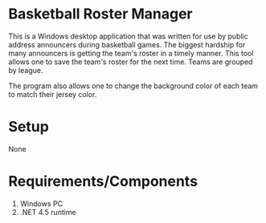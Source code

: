 Basketball Roster Manager
=========================

This is a Windows desktop application that was written for use by public address announcers during basketball games.  The biggest hardship for many announcers is getting the team's roster in a timely manner.  This tool allows one to save the team's roster for the next time.  Teams are grouped by league.  

The program also allows one to change the background color of each team to match their jersey color.  

Setup
=====

None

Requirements/Components
=======================

1. Windows PC
2. .NET 4.5 runtime

